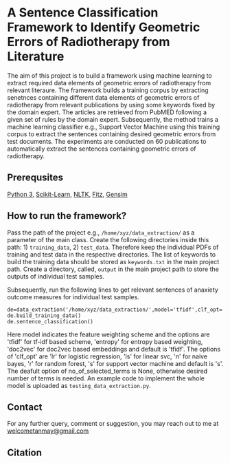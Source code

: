 # A Sentence Classification Framework to Identify Geometric Errors of Radiotherapy from Literature
The aim of this project is to build a framework using machine learning to extract required data elements of geometric errors of radiotherapy from relevant literaure. The framework builds a training corpus by extracting senetnces containing different data elements of geometric errors of radiotherapy from relevant publications by using some keywords fixed by the domain expert. The articles are retrieved from PubMED following a given set of rules by the domain expert. Subsequently, the method trains a machine learning classifier e.g., Support Vector Machine using this training corpus to extract the sentences containing desired geometric errors from test documents. The experiments are conducted on 60 publications to automatically extract the sentences containing geometric errors of radiotherapy.  

## Prerequsites
[Python 3](https://www.python.org/downloads/), [Scikit-Learn](https://scikit-learn.org/0.16/install.html), [NLTK](https://www.nltk.org/install.html), [Fitz](https://pypi.org/project/fitz/), [Gensim](https://github.com/RaRe-Technologies/gensim)

## How to run the framework?

Pass the path of the project e.g., `/home/xyz/data_extraction/` as a parameter of the main class. Create the following directories inside this path: 1) `training_data`, 2) `test_data`. Therefore keep the individual PDFs of training and test data in the respective directories. The list of keywords to build the training data should be stored as `keywords.txt` in the main project path. Create a directory, called, `output` in the main project path to store the outputs of individual test samples. 

Subsequently, run the following lines to get relevant sentences of anaxiety outcome measures for individual test samples. 

```
de=data_extraction('/home/xyz/data_extraction/',model='tfidf',clf_opt='s',no_of_selected_terms=1000)  
de.build_training_data()       
de.sentence_classification()
```

Here model indicates the feature weighting scheme and the options are 'tfidf' for tf-idf based scheme, 'entropy' for entropy based weighting, 'doc2vec' for doc2vec based embeddings and default is 'tfidf'. The options of 'clf_opt' are 'lr' for logistic regression, 'ls' for linear svc, 'n' for naive bayes, 'r' for random forest, 's' for support vector machine and default is 's'. The deafult option of no_of_selected_terms is None, otherwise desired number of terms is needed. An example code to implement the whole model is uploaded as `testing_data_extraction.py`. 

## Contact

For any further query, comment or suggestion, you may reach out to me at welcometanmay@gmail.com

## Citation
```

```
